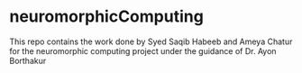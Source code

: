 # neuromorphicComputing

This repo contains the work done by Syed Saqib Habeeb and Ameya Chatur for the neuromorphic computing project under the guidance of Dr. Ayon Borthakur

